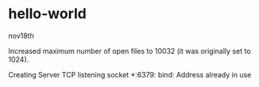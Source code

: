# hello-world
nov18th

Increased maximum number of open files to 10032 (it was originally set to 1024).

Creating Server TCP listening socket *:6379: bind: Address already in use

